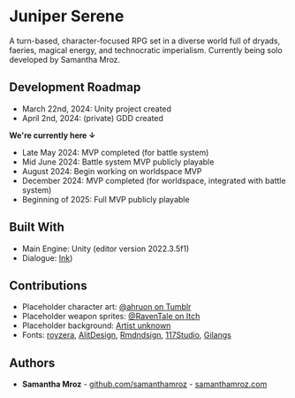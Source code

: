 # Juniper Serene

A turn-based, character-focused RPG set in a diverse world full of dryads, faeries, magical energy, and technocratic imperialism. Currently being solo developed by Samantha Mroz.

## Development Roadmap

* March 22nd, 2024: Unity project created
* April 2nd, 2024: (private) GDD created

**We're currently here ↓**

* Late May 2024: MVP completed (for battle system)
* Mid June 2024: Battle system MVP publicly playable
* August 2024: Begin working on worldspace MVP
* December 2024: MVP completed (for worldspace, integrated with battle system)
* Beginning of 2025: Full MVP publicly playable

## Built With

* Main Engine: Unity (editor version 2022.3.5f1)
* Dialogue: [Ink](https://github.com/inkle/ink/tree/master))

## Contributions

* Placeholder character art: [@ahruon on Tumblr](https://ahruon.tumblr.com/)
* Placeholder weapon sprites: [@RavenTale on Itch](https://itch.io/profile/raventale)
* Placeholder background: [Artist unknown](https://www.reddit.com/r/PokemonRMXP/comments/v7hz6t/how_can_i_make_custom_battle_backgrounds/)
* Fonts: [royzera](https://www.dafont.com/times-sans-serif.font), [AlitDesign](https://www.dafont.com/rosehot.font), [Rmdndsign](https://www.dafont.com/borcha.font), [117Studio](https://www.dafont.com/against-2.font), [Gilangs](https://www.dafont.com/plante.font) 

## Authors

* **Samantha Mroz** - [github.com/samanthamroz](https://github.com/samanthamroz) - [samanthamroz.com](https://samanthamroz.com/)
